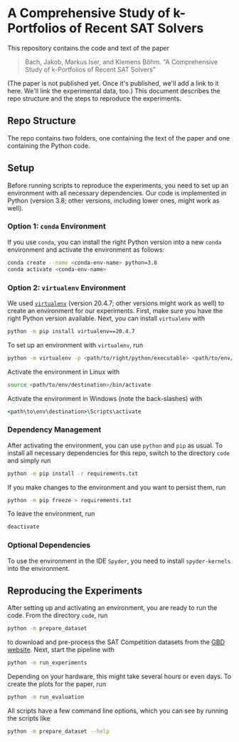 # A Comprehensive Study of k-Portfolios of Recent SAT Solvers

This repository contains the code and text of the paper

> Bach, Jakob, Markus Iser, and Klemens Böhm. "A Comprehensive Study of k-Portfolios of Recent SAT Solvers"

(The paper is not published yet.
Once it's published, we'll add a link to it here.
We'll link the experimental data, too.)
This document describes the repo structure and the steps to reproduce the experiments.

## Repo Structure

The repo contains two folders, one containing the text of the paper and one containing the Python code.

## Setup

Before running scripts to reproduce the experiments, you need to set up an environment with all necessary dependencies.
Our code is implemented in Python (version 3.8; other versions, including lower ones, might work as well).

### Option 1: `conda` Environment

If you use `conda`, you can install the right Python version into a new `conda` environment
and activate the environment as follows:

```bash
conda create --name <conda-env-name> python=3.8
conda activate <conda-env-name>
```

### Option 2: `virtualenv` Environment

We used [`virtualenv`](https://virtualenv.pypa.io/) (version 20.4.7; other versions might work as well) to create an environment for our experiments.
First, make sure you have the right Python version available.
Next, you can install `virtualenv` with

```bash
python -m pip install virtualenv==20.4.7
```

To set up an environment with `virtualenv`, run

```bash
python -m virtualenv -p <path/to/right/python/executable> <path/to/env/destination>
```

Activate the environment in Linux with

```bash
source <path/to/env/destination>/bin/activate
```

Activate the environment in Windows (note the back-slashes) with

```cmd
<path\to\env\destination>\Scripts\activate
```

### Dependency Management

After activating the environment, you can use `python` and `pip` as usual.
To install all necessary dependencies for this repo, switch to the directory `code` and simply run

```bash
python -m pip install -r requirements.txt
```

If you make changes to the environment and you want to persist them, run

```bash
python -m pip freeze > requirements.txt
```

To leave the environment, run

```bash
deactivate
```

### Optional Dependencies

To use the environment in the IDE `Spyder`, you need to install `spyder-kernels` into the environment.

## Reproducing the Experiments

After setting up and activating an environment, you are ready to run the code.
From the directory `code`, run

```bash
python -m prepare_dataset
```

to download and pre-process the SAT Competition datasets from the [GBD website](https://gbd.iti.kit.edu/).
Next, start the pipeline with

```bash
python -m run_experiments
```

Depending on your hardware, this might take several hours or even days.
To create the plots for the paper, run

```bash
python -m run_evaluation
```

All scripts have a few command line options, which you can see by running the scripts like

```bash
python -m prepare_dataset --help
```
